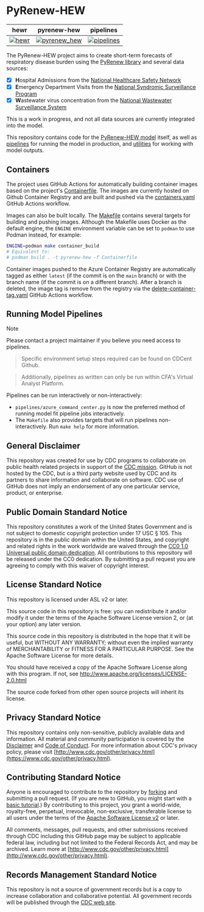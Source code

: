 # PyRenew-HEW
| hewr | pyrenew-hew | pipelines |
| ---- | ----------- | --------- |
| [![hewr](https://codecov.io/gh/CDCgov/pyrenew-hew/branch/main/graph/badge.svg?flag=hewr)](https://codecov.io/gh/CDCgov/pyrenew-hew) | [![pyrenew_hew](https://codecov.io/gh/CDCgov/pyrenew-hew/graph/badge.svg?flag=pyrenew_hew)](https://codecov.io/gh/CDCgov/pyrenew-hew) | [![pipelines](https://codecov.io/gh/CDCgov/pyrenew-hew/graph/badge.svg?flag=pipelines)](https://codecov.io/gh/CDCgov/pyrenew-hew) |

The PyRenew-HEW project aims to create short-term forecasts of respiratory disease burden using the [PyRenew library](https://github.com/CDCgov/PyRenew) and several data sources:

- [x] **H**ospital Admissions from the [National Healthcare Safety Network](https://www.cdc.gov/nhsn/index.html)
- [x] **E**mergency Department Visits from the [National Syndromic Surveillance Program](https://www.cdc.gov/nssp/index.html)
- [x] **W**astewater virus concentration from the [National Wastewater Surveillance System](https://www.cdc.gov/nwss/index.html)

This is a work in progress, and not all data sources are currently integrated into the model.

This repository contains code for the [PyRenew-HEW model](https://github.com/CDCgov/pyrenew-hew/blob/main/pyrenew_hew/pyrenew_hew_model.py) itself, as well as [pipelines](https://github.com/CDCgov/pyrenew-hew/tree/main/pyrenew_hew) for running the model in production, and [utilities](https://github.com/CDCgov/pyrenew-hew/tree/main/hewr) for working with model outputs.

## Containers

The project uses GitHub Actions for automatically building container images based on the project's [Containerfile](Containerfile). The images are currently hosted on Github Container Registry and are built and pushed via the [containers.yaml](.github/workflows/containers.yaml) GitHub Actions workflow.

Images can also be built locally. The [Makefile](Makefile) contains several targets for building and pushing images. Although the Makefile uses Docker as the default engine, the `ENGINE` environment variable can be set to `podman` to use Podman instead, for example:

```bash
ENGINE=podman make container_build
# Equivalent to:
# podman build . -t pyrenew-hew -f Containerfile
```

Container images pushed to the Azure Container Registry are automatically tagged as either `latest` (if the commit is on the `main` branch) or with the branch name (if the commit is on a different branch). After a branch is deleted, the image tag is remove from the registry via the [delete-container-tag.yaml](.github/workflows/delete-container-tag.yaml) GitHub Actions workflow.

## Running Model Pipelines
> [!NOTE]
>
> Please contact a project maintainer if you believe you need access to pipelines.

> Specific environment setup steps required can be found on CDCent Github.

> Additionally, pipelines as written can only be run within CFA's Virtual Analyst Platform.

Pipelines can be run interactively or non-interactively:
- `pipelines/azure_command_center.py` is now the preferred method of running model fit pipeline jobs interactively.
- The `Makefile` also provides targets that will run pipelines non-interactively. Run `make help` for more information.

## General Disclaimer
This repository was created for use by CDC programs to collaborate on public health related projects in support of the [CDC mission](https://www.cdc.gov/about/organization/mission.htm).  GitHub is not hosted by the CDC, but is a third party website used by CDC and its partners to share information and collaborate on software. CDC use of GitHub does not imply an endorsement of any one particular service, product, or enterprise.

## Public Domain Standard Notice
This repository constitutes a work of the United States Government and is not
subject to domestic copyright protection under 17 USC § 105. This repository is in
the public domain within the United States, and copyright and related rights in
the work worldwide are waived through the [CC0 1.0 Universal public domain dedication](https://creativecommons.org/publicdomain/zero/1.0/).
All contributions to this repository will be released under the CC0 dedication. By
submitting a pull request you are agreeing to comply with this waiver of
copyright interest.

## License Standard Notice
This repository is licensed under ASL v2 or later.

This source code in this repository is free: you can redistribute it and/or modify it under
the terms of the Apache Software License version 2, or (at your option) any
later version.

This source code in this repository is distributed in the hope that it will be useful, but WITHOUT ANY
WARRANTY; without even the implied warranty of MERCHANTABILITY or FITNESS FOR A
PARTICULAR PURPOSE. See the Apache Software License for more details.

You should have received a copy of the Apache Software License along with this
program. If not, see http://www.apache.org/licenses/LICENSE-2.0.html

The source code forked from other open source projects will inherit its license.

## Privacy Standard Notice
This repository contains only non-sensitive, publicly available data and
information. All material and community participation is covered by the
[Disclaimer](https://github.com/CDCgov/template/blob/master/DISCLAIMER.md)
and [Code of Conduct](https://github.com/CDCgov/template/blob/master/code-of-conduct.md).
For more information about CDC's privacy policy, please visit [http://www.cdc.gov/other/privacy.html](https://www.cdc.gov/other/privacy.html).

## Contributing Standard Notice
Anyone is encouraged to contribute to the repository by [forking](https://help.github.com/articles/fork-a-repo)
and submitting a pull request. (If you are new to GitHub, you might start with a
[basic tutorial](https://help.github.com/articles/set-up-git).) By contributing
to this project, you grant a world-wide, royalty-free, perpetual, irrevocable,
non-exclusive, transferable license to all users under the terms of the
[Apache Software License v2](http://www.apache.org/licenses/LICENSE-2.0.html) or
later.

All comments, messages, pull requests, and other submissions received through
CDC including this GitHub page may be subject to applicable federal law, including but not limited to the Federal Records Act, and may be archived. Learn more at [http://www.cdc.gov/other/privacy.html](http://www.cdc.gov/other/privacy.html).

## Records Management Standard Notice
This repository is not a source of government records but is a copy to increase
collaboration and collaborative potential. All government records will be
published through the [CDC web site](http://www.cdc.gov).
